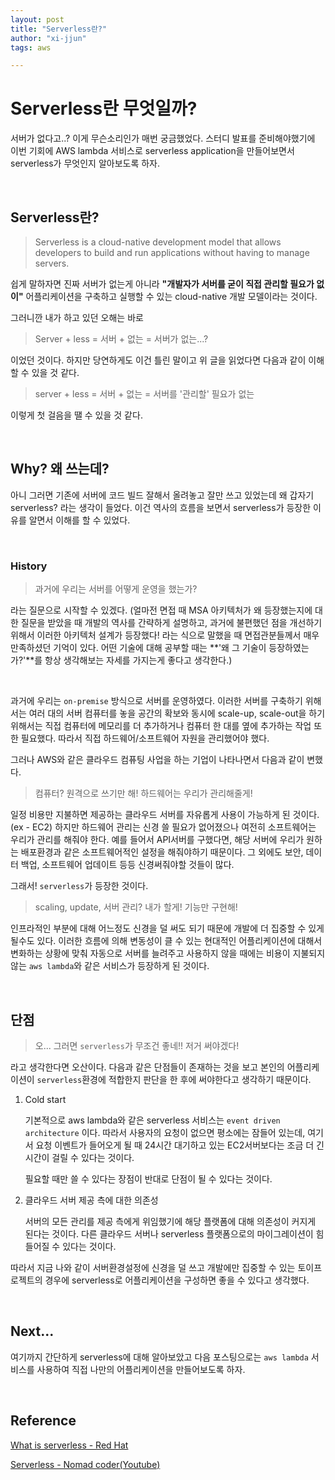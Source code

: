 ```yaml
---
layout: post
title: "Serverless란?"
author: "xi-jjun"
tags: aws

---
```


# Serverless란 무엇일까?

서버가 없다고..? 이게 무슨소리인가 매번 궁금했었다. 스터디 발표를 준비해야했기에 이번 기회에 AWS lambda 서비스로 serverless application을 만들어보면서 serverless가 무엇인지 알아보도록 하자.

<br>

## Serverless란?

> Serverless is a cloud-native development model that allows developers to build and run applications without having to manage servers.

쉽게 말하자면 진짜 서버가 없는게 아니라 **"개발자가 서버를 굳이 직접 관리할 필요가 없이"** 어플리케이션을 구축하고 실행할 수 있는 cloud-native 개발 모델이라는 것이다.

그러니깐 내가 하고 있던 오해는 바로

> Server + less = 서버 + 없는 = 서버가 없는...?

이었던 것이다. 하지만 당연하게도 이건 틀린 말이고 위 글을 읽었다면 다음과 같이 이해할 수 있을 것 같다.

> server + less = 서버 + 없는 = 서버를 '관리할' 필요가 없는

이렇게 첫 걸음을 땔 수 있을 것 같다.

<br>

## Why? 왜 쓰는데?

아니 그러면 기존에 서버에 코드 빌드 잘해서 올려놓고 잘만 쓰고 있었는데 왜 갑자기 serverless? 라는 생각이 들었다. 이건 역사의 흐름을 보면서 serverless가 등장한 이유를 알면서 이해를 할 수 있었다.

<br>

### History

> 과거에 우리는 서버를 어떻게 운영을 했는가? 

라는 질문으로 시작할 수 있겠다. (얼마전 면접 때 MSA 아키텍처가 왜 등장했는지에 대한 질문을 받았을 때 개발의 역사를 간략하게 설명하고, 과거에 불편했던 점을 개선하기 위해서 이러한 아키텍처 설계가 등장했다! 라는 식으로 말했을 때 면접관분들께서 매우 만족하셨던 기억이 있다. 어떤 기술에 대해 공부할 때는 **'왜 그 기술이 등장하였는가?'**를 항상 생각해보는 자세를 가지는게 좋다고 생각한다.)

<br>

과거에 우리는 `on-premise` 방식으로 서버를 운영하였다. 이러한 서버를 구축하기 위해서는 여러 대의 서버 컴퓨터를 놓을 공간의 확보와 동시에 scale-up, scale-out을 하기 위해서는 직접 컴퓨터에 메모리를 더 추가하거나 컴퓨터 한 대를 옆에 추가하는 작업 또한 필요했다. 따라서 직접 하드웨어/소프트웨어 자원을 관리했어야 했다.

그러나 AWS와 같은 클라우드 컴퓨팅 사업을 하는 기업이 나타나면서 다음과 같이 변했다.

> 컴퓨터? 원격으로 쓰기만 해! 하드웨어는 우리가 관리해줄게!

일정 비용만 지불하면 제공하는 클라우드 서버를 자유롭게 사용이 가능하게 된 것이다.(ex - EC2) 하지만 하드웨어 관리는 신경 쓸 필요가 없어졌으나 여전히 소프트웨어는 우리가 관리를 해줘야 한다. 예를 들어서 API서버를 구했다면, 해당 서버에 우리가 원하는 배포환경과 같은 소프트웨어적인 설정을 해줘야하기 때문이다. 그 외에도 보안, 데이터 백업, 소프트웨어 업데이트 등등 신경써줘야할 것들이 많다.

그래서! `serverless`가 등장한 것이다.

>scaling, update, 서버 관리? 내가 할게! 기능만 구현해!

인프라적인 부분에 대해 어느정도 신경을 덜 써도 되기 때문에 개발에 더 집중할 수 있게 될수도 있다. 이러한 흐름에 의해 변동성이 클 수 있는 현대적인 어플리케이션에 대해서 변화하는 상황에 맞춰 자동으로 서버를 늘려주고 사용하지 않을 때에는 비용이 지불되지 않는 `aws lambda`와 같은 서비스가 등장하게 된 것이다.

<br>

## 단점

> 오... 그러면 `serverless`가 무조건 좋네!! 저거 써야겠다! 

라고 생각한다면 오산이다. 다음과 같은 단점들이 존재하는 것을 보고 본인의 어플리케이션이 `serverless`환경에 적합한지 판단을 한 후에 써야한다고 생각하기 때문이다.

1. Cold start

   기본적으로 aws lambda와 같은 serverless 서비스는 `event driven architecture` 이다. 따라서 사용자의 요청이 없으면 평소에는 잠들어 있는데, 여기서 요청 이벤트가 들어오게 될 때 24시간 대기하고 있는 EC2서버보다는 조금 더 긴 시간이 걸릴 수 있다는 것이다.

   필요할 때만 쓸 수 있다는 장점이 반대로 단점이 될 수 있다는 것이다.

2. 클라우드 서버 제공 측에 대한 의존성

   서버의 모든 관리를 제공 측에게 위임했기에 해당 플랫폼에 대해 의존성이 커지게 된다는 것이다. 다른 클라우드 서버나 serverless 플랫폼으로의 마이그레이션이 힘들어질 수 있다는 것이다.

따라서 지금 나와 같이 서버환경설정에 신경을 덜 쓰고 개발에만 집중할 수 있는 토이프로젝트의 경우에 serverless로 어플리케이션을 구성하면 좋을 수 있다고 생각했다.

<br>

## Next...

여기까지 간단하게 serverless에 대해 알아보았고 다음 포스팅으로는 `aws lambda` 서비스를 사용하여 직접 나만의 어플리케이션을 만들어보도록 하자.

<br>

## Reference

[What is serverless - Red Hat](https://www.redhat.com/en/topics/cloud-native-apps/what-is-serverless)

[Serverless - Nomad coder(Youtube)](https://www.youtube.com/watch?v=ufLmReluPww)

















